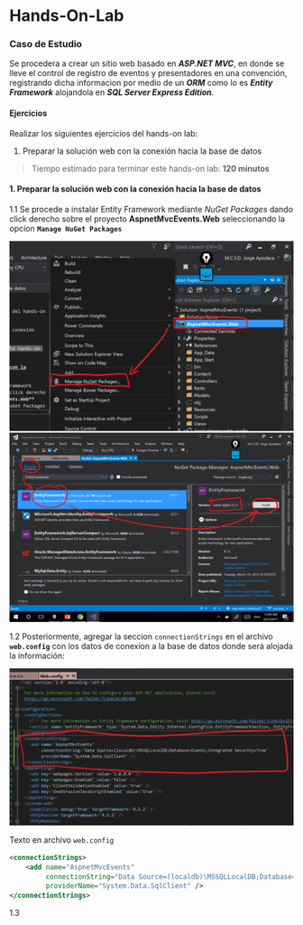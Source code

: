 ﻿# Hands-On-Lab

### Caso de Estudio

Se procedera a crear un sitio web basado en ***ASP.NET MVC***, en donde se lleve el control de registro de eventos y presentadores en una convención, registrando dicha informacion por medio de un ***ORM*** como lo es ***Entity Framework*** alojandola en ***SQL Server Express Edition***.

#### Ejercicios

Realizar los siguientes ejercicios del hands-on lab:

1. Preparar la solución web con la conexión hacia la base de datos

> Tiempo estimado para terminar este hands-on lab: **120 minutos**

#### 1. Preparar la solución web con la conexión hacia la base de datos

1.1 Se procede a instalar Entity Framework mediante *NuGet Packages* dando click derecho sobre el proyecto **AspnetMvcEvents.Web** seleccionando la opcion **`Manage NuGet Packages`**

![Image002](Resources/Images/image002.png)
![Image003](Resources/Images/image003.png)

1.2 Posteriormente, agregar la seccion `connectionStrings` en el archivo **`web.config`** con los datos de conexion a la base de datos donde será alojada la información:

![Image004](Resources/Images/image004.png)

Texto en archivo `web.config`
```xml
<connectionStrings>
    <add name="AspnetMvcEvents"
         connectionString="Data Source=(localdb)\MSSQLLocalDB;Database=Events;Integrated Security=True"
         providerName="System.Data.SqlClient" />
</connectionStrings>
```

1.3 